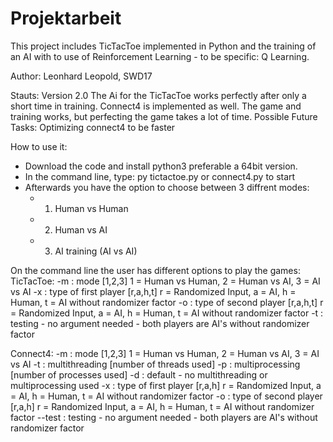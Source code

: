 # Projektarbeit

This project includes TicTacToe implemented in Python and the training of an AI with to use of Reinforcement Learning - to be specific: Q Learning. 

Author: Leonhard Leopold, SWD17

Stauts: Version 2.0 
The Ai for the TicTacToe works perfectly after only a short time in training. 
Connect4 is implemented as well. The game and training works, but perfecting the game takes a lot of time.
Possible Future Tasks: Optimizing connect4 to be faster

How to use it:
- Download the code and install python3 preferable a 64bit version.
- In the command line, type: py tictactoe.py or connect4.py to start
- Afterwards you have the option to choose between 3 diffrent modes: 
  - 1. Human vs Human 
  - 2. Human vs AI
  - 3. AI training (AI vs AI)


On the command line the user has different options to play the games:
TicTacToe:
-m : mode [1,2,3] 1 = Human vs Human, 2 = Human vs AI, 3 = AI vs AI
-x : type of first player [r,a,h,t] r = Randomized Input, a = AI, h = Human, t = AI without randomizer factor
-o : type of second player [r,a,h,t] r = Randomized Input, a = AI, h = Human, t = AI without randomizer factor
-t : testing - no argument needed - both players are AI's without randomizer factor

Connect4:
 -m : mode [1,2,3] 1 = Human vs Human, 2 = Human vs AI, 3 = AI vs AI
-t : multithreading [number of threads used]
-p : multiprocessing [number of processes used]
-d : default - no multithreading or multiprocessing used
-x : type of first player [r,a,h] r = Randomized Input, a = AI, h = Human, t = AI without randomizer factor
-o : type of second player [r,a,h] r = Randomized Input, a = AI, h = Human, t = AI without randomizer factor
--test : testing - no argument needed - both players are AI's without randomizer factor

